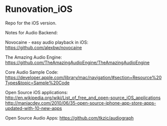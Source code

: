 Runovation_iOS
==============

Repo for the iOS version.

Notes for Audio Backend:

Novocaine - easy audio playback in iOS:
https://github.com/alexbw/novocaine

The Amazing Audio Engine:
https://github.com/TheAmazingAudioEngine/TheAmazingAudioEngine


Core Audio Sample Code:
https://developer.apple.com/library/mac/navigation/#section=Resource%20Types&topic=Sample%20Code

Open Source iOS applications:
http://en.wikipedia.org/wiki/List_of_free_and_open-source_iOS_applications
http://maniacdev.com/2010/06/35-open-source-iphone-app-store-apps-updated-with-10-new-apps

Open Source Audio Apps:
https://github.com/tkzic/audiograph


